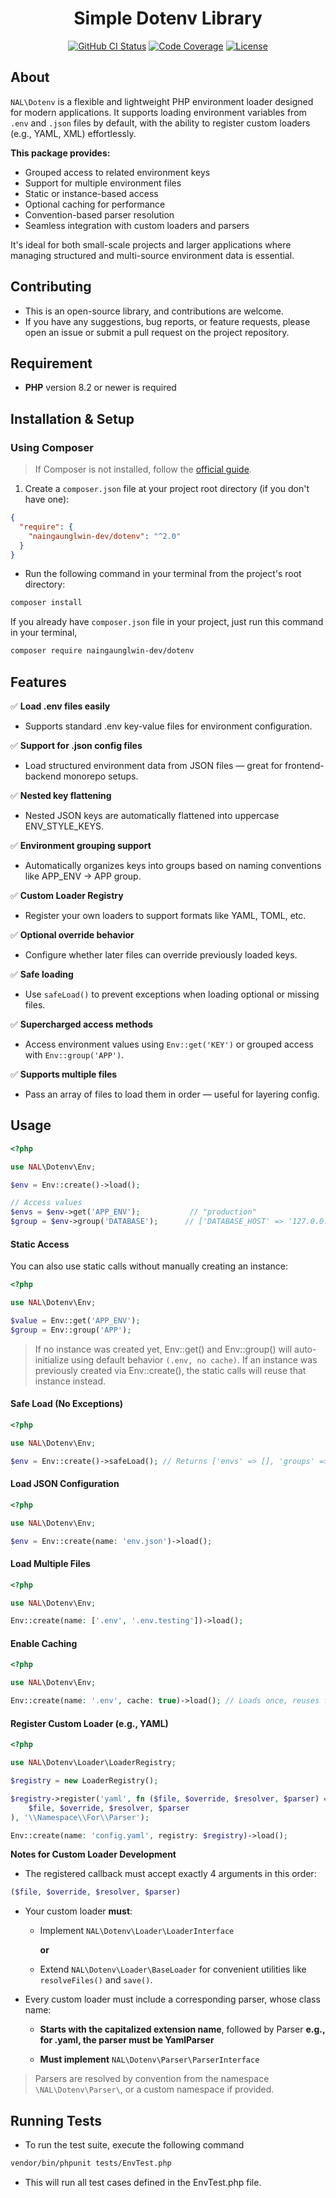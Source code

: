 <div align="center">

# Simple Dotenv Library
<a href="https://github.com/naingaunglwin-dev/dotenv/actions"><img src="https://github.com/naingaunglwin-dev/dotenv/actions/workflows/tests.yml/badge.svg" alt="GitHub CI Status"></a>
<a href="https://github.com/naingaunglwin-dev/dotenv/"><img src="https://img.shields.io/badge/coverage-100%25-green" alt="Code Coverage"></a>
<a href="https://github.com/naingaunglwin-dev/dotenv/blob/main/LICENSE"><img src="https://img.shields.io/badge/license-MIT-blue.svg" alt="License"></a>

</div>

## About
`NAL\Dotenv` is a flexible and lightweight PHP environment loader designed for modern applications.
It supports loading environment variables from `.env` and `.json` files by default, with the ability to register custom loaders (e.g., YAML, XML) effortlessly.

**This package provides:**

- Grouped access to related environment keys
- Support for multiple environment files
- Static or instance-based access
- Optional caching for performance
- Convention-based parser resolution
- Seamless integration with custom loaders and parsers

It's ideal for both small-scale projects and larger applications where managing structured and multi-source environment data is essential.

## Contributing
- This is an open-source library, and contributions are welcome.
- If you have any suggestions, bug reports, or feature requests, please open an issue or submit a pull request on the project repository.

## Requirement
- **PHP** version 8.2 or newer is required

## Installation & Setup

### Using Composer
> If Composer is not installed, follow the [official guide](https://getcomposer.org/download/).

1. Create a `composer.json` file at your project root directory (if you don't have one):
```json
{
  "require": {
    "naingaunglwin-dev/dotenv": "^2.0"
  }
}
```

- Run the following command in your terminal from the project's root directory:
```bash
composer install
```

If you already have `composer.json` file in your project, just run this command in your terminal,
```bash
composer require naingaunglwin-dev/dotenv
```

## Features
✅ **Load .env files easily**
- Supports standard .env key-value files for environment configuration.

✅ **Support for .json config files**
- Load structured environment data from JSON files — great for frontend-backend monorepo setups.

✅ **Nested key flattening**
- Nested JSON keys are automatically flattened into uppercase ENV_STYLE_KEYS.

✅ **Environment grouping support**
- Automatically organizes keys into groups based on naming conventions like APP_ENV → APP group.

✅ **Custom Loader Registry**
- Register your own loaders to support formats like YAML, TOML, etc.

✅ **Optional override behavior**
- Configure whether later files can override previously loaded keys.

✅ **Safe loading**
- Use `safeLoad()` to prevent exceptions when loading optional or missing files.

✅ **Supercharged access methods**
- Access environment values using `Env::get('KEY')` or grouped access with `Env::group('APP')`.

✅ **Supports multiple files**
- Pass an array of files to load them in order — useful for layering config.

## Usage

```php
<?php

use NAL\Dotenv\Env;

$env = Env::create()->load();

// Access values
$envs = $env->get('APP_ENV');           // "production"
$group = $env->group('DATABASE');      // ['DATABASE_HOST' => '127.0.0.1', ...]
```

#### Static Access
You can also use static calls without manually creating an instance:
```php
<?php

use NAL\Dotenv\Env;

$value = Env::get('APP_ENV');
$group = Env::group('APP');
```
> If no instance was created yet, Env::get() and Env::group() will auto-initialize using default behavior `(.env, no cache)`. If an instance was previously created via Env::create(), the static calls will reuse that instance instead.

#### Safe Load (No Exceptions)
```php
<?php

use NAL\Dotenv\Env;

$env = Env::create()->safeLoad(); // Returns ['envs' => [], 'groups' => []] on failure
```

#### Load JSON Configuration
```php
<?php

use NAL\Dotenv\Env;

$env = Env::create(name: 'env.json')->load();
```

#### Load Multiple Files
```php
<?php

use NAL\Dotenv\Env;

Env::create(name: ['.env', '.env.testing'])->load();
```

#### Enable Caching
```php
<?php

use NAL\Dotenv\Env;

Env::create(name: '.env', cache: true)->load(); // Loads once, reuses from memory
```

#### Register Custom Loader (e.g., YAML)
```php
<?php

use NAL\Dotenv\Loader\LoaderRegistry;

$registry = new LoaderRegistry();

$registry->register('yaml', fn ($file, $override, $resolver, $parser) => new YamlLoader(
    $file, $override, $resolver, $parser
), '\\Namespace\\For\\Parser');

Env::create(name: 'config.yaml', registry: $registry)->load();
```

**Notes for Custom Loader Development**
- The registered callback must accept exactly 4 arguments in this order:
```php
($file, $override, $resolver, $parser)
```
- Your custom loader **must**:

  - Implement `NAL\Dotenv\Loader\LoaderInterface`

    **or**

  - Extend `NAL\Dotenv\Loader\BaseLoader` for convenient utilities like `resolveFiles()` and `save()`.

- Every custom loader must include a corresponding parser, whose class name:

  - **Starts with the capitalized extension name**, followed by Parser
    **e.g., for .yaml, the parser must be YamlParser**

  - **Must implement** `NAL\Dotenv\Parser\ParserInterface`

> Parsers are resolved by convention from the namespace `\NAL\Dotenv\Parser\`, or a custom namespace if provided.

## Running Tests

- To run the test suite, execute the following command
```bash
vendor/bin/phpunit tests/EnvTest.php
```
- This will run all test cases defined in the EnvTest.php file.
